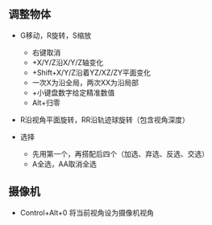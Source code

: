 ##  调整物体
* G移动，R旋转，S缩放
	* 右键取消
	* +X/Y/Z沿X/Y/Z轴变化
	* +Shift+X/Y/Z沿着YZ/XZ/ZY平面变化
	* 一次X为沿全局，两次XX为沿局部
	* +小键盘数字给定精准数值
	* Alt+归零
* R沿视角平面旋转，RR沿轨迹球旋转（包含视角深度） 

* 选择
	* 先用第一个，再搭配后四个（加选、弃选、反选、交选）
	* A全选，AA取消全选
## 摄像机
* Control+Alt+0 将当前视角设为摄像机视角